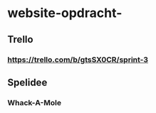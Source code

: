 # website-opdracht-
## Trello
### https://trello.com/b/gtsSX0CR/sprint-3

## Spelidee
### Whack-A-Mole
